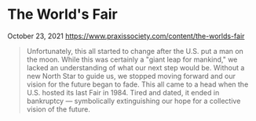 # The World's Fair

October 23, 2021
<https://www.praxissociety.com/content/the-worlds-fair>

> Unfortunately, this all started to change after the U.S. put a man on the moon. While this was certainly a "giant leap for mankind," we lacked an understanding of what our next step would be. Without a new North Star to guide us, we stopped moving forward and our vision for the future began to fade. This all came to a head when the U.S. hosted its last Fair in 1984. Tired and dated, it ended in bankruptcy — symbolically extinguishing our hope for a collective vision of the future.
